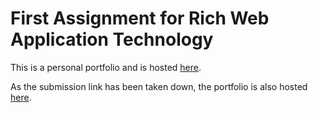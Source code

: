 First Assignment for Rich Web Application Technology
================

This is a personal portfolio and is hosted [here](http://lucalongo.eu/courses/2014-2015/RichWebApplicationTechnology/students/C11354316/portfolio/).

As the submission link has been taken down, the portfolio is also hosted [here](http://college.matthewoneill.com/RichWebApplicationTechnology/portfolio/).
